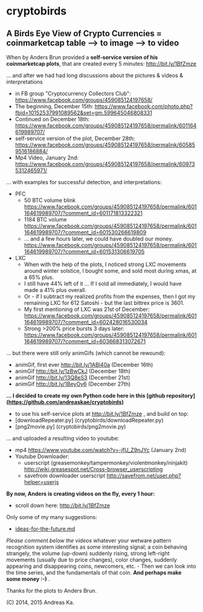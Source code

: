 cryptobirds
===========

## A Birds Eye View of Crypto Currencies = coinmarketcap table --> to image --> to video

When by Anders Brun provided a **self-service version of his coinmarketcap plots**, that are created every 5 minutes:  http://bit.ly/1BfZmze 

... and after we had had long discussions about the pictures & videos & interpretations 
* in FB group "Cryptocurrency Collectors Club": https://www.facebook.com/groups/459085124197658/ 
* The beginning, December 15th: https://www.facebook.com/photo.php?fbid=10152537991089562&set=gm.599645046808331
* Continued on December 18th: https://www.facebook.com/groups/459085124197658/permalink/601164619989707/
* self-service version of the plot, December 28th: https://www.facebook.com/groups/459085124197658/permalink/605859516186884/
* Mp4 Video, January 2nd: https://www.facebook.com/groups/459085124197658/permalink/609735312465971/

... with examples for successful detection, and interpretations:
* PFC
  * 50 BTC volume blink https://www.facebook.com/groups/459085124197658/permalink/601164619989707/?comment_id=601171813322321
  * 1184 BTC volume https://www.facebook.com/groups/459085124197658/permalink/601164619989707/?comment_id=601530266619809
  * ... and a few hours later, we could have doubled our money. https://www.facebook.com/groups/459085124197658/permalink/601164619989707/?comment_id=601531306619705
* LXC
  * When with the help of the plots, I noticed strong LXC movements around winter solstice, I bought some, and sold most during xmas, at a 65% plus. 
  * I still have 44% left of it ... If I sold all immediately, I would have made a 41% plus overall.
  * Or - if I subtract my realized profits from the expenses, then I got my remaining LXC for 612 Satoshi - but the last bittrex price is 3601.
  * My first mentioning of LXC was 21st of December: 
https://www.facebook.com/groups/459085124197658/permalink/601164619989707/?comment_id=602428016530034
  * Strong >200% price bursts 3 days later: https://www.facebook.com/groups/459085124197658/permalink/601164619989707/?comment_id=603668313072671

... but there were still only animGifs (which cannot be rewound):
* animGif, first ever http://bit.ly/1ABl40a (December 16th)
* animGif http://bit.ly/1zBwCkJ (December 18th)
* animGif http://bit.ly/13Q8eS3 (December 21st)
* animGif http://bit.ly/1BeyOy6  (December 27th)

**... I decided to create my own Python code here in this [github repository] (https://github.com/andreaskae/cryptobirds)**
  * to use his self-service plots at http://bit.ly/1BfZmze , and build on top: 
  * [downloadRepeater.py] (cryptobirds/downloadRepeater.py)
  * [png2movie.py] (cryptobirds/png2movie.py)
  

... and uploaded a resulting video to youtube:
* mp4 https://www.youtube.com/watch?v=-jfU_Z9nJYc (January 2nd)
* Youtube Downloader:
  * userscript (greasemonkey/tampermonkey/violentmonkey/ninjakit) http://wiki.greasespot.net/Cross-browser_userscripting 
  * savefrom downloader userscript http://savefrom.net/user.php?helper=userjs


**By now, Anders is creating videos on the fly, every 1 hour:**
* scroll down here: http://bit.ly/1BfZmze  

Only some of my many suggestions:
* [ideas-for-the-future.md](ideas-for-the-future.md)

*Please comment below the videos* whatever your wetware pattern recognition system identifies as some interesting signal; a coin behaving strangely, the volume (up-down) suddenly rising, strong left-right movements (usually due to price changes), color changes, suddenly appearing and disappearing coins, newcomers, etc. - Then we can look into the time series, and the fundamentals of that coin. **And perhaps make some money :-)** . 

Thanks for the plots to Anders Brun.

(C) 2014, 2015 Andreas Ka. 

